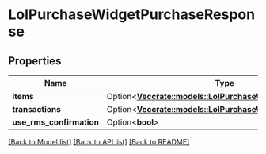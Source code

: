 # LolPurchaseWidgetPurchaseResponse

## Properties

Name | Type | Description | Notes
------------ | ------------- | ------------- | -------------
**items** | Option<[**Vec<crate::models::LolPurchaseWidgetPurchaseItem>**](LolPurchaseWidgetPurchaseItem.md)> |  | [optional]
**transactions** | Option<[**Vec<crate::models::LolPurchaseWidgetTransaction>**](LolPurchaseWidgetTransaction.md)> |  | [optional]
**use_rms_confirmation** | Option<**bool**> |  | [optional]

[[Back to Model list]](../README.md#documentation-for-models) [[Back to API list]](../README.md#documentation-for-api-endpoints) [[Back to README]](../README.md)


